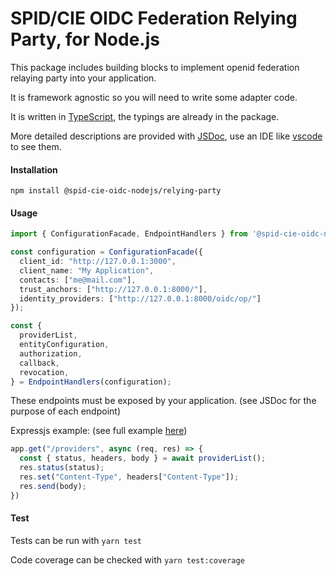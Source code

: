 # SPID/CIE OIDC Federation Relying Party, for Node.js

This package includes building blocks to implement openid federation relaying party into your application.

It is framework agnostic so you will need to write some adapter code.

It is written in [TypeScript](https://www.typescriptlang.org/), the typings are already in the package.

More detailed descriptions are provided with [JSDoc](https://jsdoc.app/about-getting-started.html), use an IDE like [vscode](https://code.visualstudio.com/docs/editor/intellisense) to see them.

#### Installation

`npm install @spid-cie-oidc-nodejs/relying-party`

#### Usage

```typescript
import { ConfigurationFacade, EndpointHandlers } from '@spid-cie-oidc-nodejs/relying-party';

const configuration = ConfigurationFacade({
  client_id: "http://127.0.0.1:3000",
  client_name: "My Application",
  contacts: ["me@mail.com"],
  trust_anchors: ["http://127.0.0.1:8000/"],
  identity_providers: ["http://127.0.0.1:8000/oidc/op/"]
});

const {
  providerList,
  entityConfiguration,
  authorization,
  callback,
  revocation,
} = EndpointHandlers(configuration);
```

These endpoints must be exposed by your application. (see JSDoc for the purpose of each endpoint)

Expressjs example: (see full example [here](../examples/express-react-relaying-party/backend/src/index.ts))

```typescript
app.get("/providers", async (req, res) => {
  const { status, headers, body } = await providerList();
  res.status(status);
  res.set("Content-Type", headers["Content-Type"]);
  res.send(body);
})
```

#### Test

Tests can be run with `yarn test`

Code coverage can be checked with `yarn test:coverage`